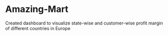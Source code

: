 # Amazing-Mart
Created dashboard to visualize state-wise and customer-wise profit margin of different countries in Europe
